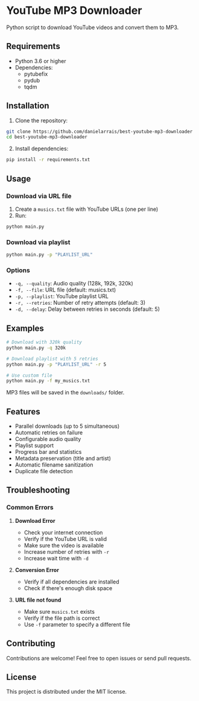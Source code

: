 # YouTube MP3 Downloader

Python script to download YouTube videos and convert them to MP3.

## Requirements

- Python 3.6 or higher
- Dependencies:
  - pytubefix
  - pydub
  - tqdm

## Installation

1. Clone the repository:
```bash
git clone https://github.com/danielarrais/best-youtube-mp3-downloader
cd best-youtube-mp3-downloader
```

2. Install dependencies:
```bash
pip install -r requirements.txt
```

## Usage

### Download via URL file
1. Create a `musics.txt` file with YouTube URLs (one per line)
2. Run:
```bash
python main.py
```

### Download via playlist
```bash
python main.py -p "PLAYLIST_URL"
```

### Options
- `-q, --quality`: Audio quality (128k, 192k, 320k)
- `-f, --file`: URL file (default: musics.txt)
- `-p, --playlist`: YouTube playlist URL
- `-r, --retries`: Number of retry attempts (default: 3)
- `-d, --delay`: Delay between retries in seconds (default: 5)

## Examples

```bash
# Download with 320k quality
python main.py -q 320k

# Download playlist with 5 retries
python main.py -p "PLAYLIST_URL" -r 5

# Use custom file
python main.py -f my_musics.txt
```

MP3 files will be saved in the `downloads/` folder.

## Features

- Parallel downloads (up to 5 simultaneous)
- Automatic retries on failure
- Configurable audio quality
- Playlist support
- Progress bar and statistics
- Metadata preservation (title and artist)
- Automatic filename sanitization
- Duplicate file detection

## Troubleshooting

### Common Errors
1. **Download Error**
   - Check your internet connection
   - Verify if the YouTube URL is valid
   - Make sure the video is available
   - Increase number of retries with `-r`
   - Increase wait time with `-d`

2. **Conversion Error**
   - Verify if all dependencies are installed
   - Check if there's enough disk space

3. **URL file not found**
   - Make sure `musics.txt` exists
   - Verify if the file path is correct
   - Use `-f` parameter to specify a different file

## Contributing

Contributions are welcome! Feel free to open issues or send pull requests.

## License

This project is distributed under the MIT license. 